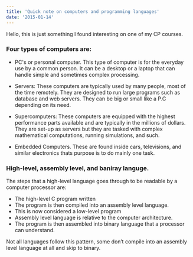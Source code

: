 ```yaml
---
title: 'Quick note on computers and programming languages'
date: '2015-01-14'
---
```


Hello, this is just something I found interesting on one of my CP courses.

### Four types of computers are:

- PC's or personal computer. This type of computer is for the everyday use by a common person. It can be a desktop or a laptop that can handle simple and sometimes complex processing.

- Servers: These computers are typically used by many people, most of the time remotely. They are designed to run large programs such as database and web servers. They can be big or small like a P.C depending on its need.

- Supercomputers: These computers are equipped with the highest performance parts available and are typically in the millions of dollars. They are set-up as servers but they are tasked with complex mathematical computations, running simulations, and such.

- Embedded Computers. These are found inside cars, televisions, and similar electronics thats purpose is to do mainly one task.

### High-level, assembly level, and baniray languge.

The steps that a high-level language goes through to be readable by a computer processor are:

- The high-level C program written
- The program is then compiled into an assembly level language.
- This is now considered a low-level program
- Assembly level language is relative to the computer architecture.
- The program is then assembled into binary language that a processor can understand.

Not all languages follow this pattern, some don’t compile into an assembly level language at all and skip to binary.
